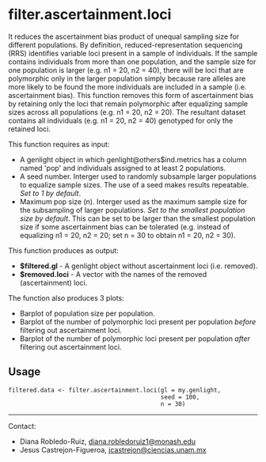 # filter.ascertainment.loci

It reduces the ascertainment bias product of unequal sampling size for different populations. By definition, reduced-representation sequencing (RRS) 
identifies variable loci present in a sample of individuals. If the sample contains individuals from more than one population, and the sample size for one 
population is larger (e.g. n1 = 20, n2 = 40), there will be loci that are polymorphic only in the larger population simply because rare alleles are more
likely to be found the more individuals are included in a sample (i.e. ascertainment bias). This function removes this form of ascertainment bias by 
retaining only the loci that remain polymorphic after equalizing sample sizes across all populations (e.g. n1 = 20, n2 = 20). The resultant dataset contains
all individuals (e.g. n1 = 20, n2 = 40) genotyped for only the retained loci.

This function requires as input:
  - A genlight object in which genlight@others$ind.metrics has a column named 'pop' and individuals assigned to at least 2 populations.
  - A seed number. Interger used to randomly subsample larger populations to equalize sample sizes. The use of a seed makes results repeatable. *Set to 1
  by default*.
  - Maximum pop size (n). Interger used as the maximum sample size for the subsampling of larger populations. *Set to the smallest population size by default*.
  This can be set to be larger than the smallest population size if some ascertainment bias can be tolerated (e.g. instead of equalizing n1 = 20, n2 = 20; 
  set n = 30 to obtain n1 = 20, n2 = 30).
  
This function produces as output:
  - **$filtered.gl** - A genlight object without ascertainment loci (i.e. removed).
  - **$removed.loci** - A vector with the names of the removed (ascertainment) loci.

The function also produces 3 plots:
  - Barplot of population size per population.
  - Barplot of the number of polymorphic loci present per population *before* filtering out ascertainment loci.
  - Barplot of the number of polymorphic loci present per population *after* filtering out ascertainment loci.


## Usage
```
filtered.data <- filter.ascertainment.loci(gl = my.genlight,
                                           seed = 100,
                                           n = 30)
```

---------------------------------------------------------------------------
Contact:
- Diana Robledo-Ruiz, diana.robledoruiz1@monash.edu
- Jesus Castrejon-Figueroa, jcastrejon@ciencias.unam.mx
